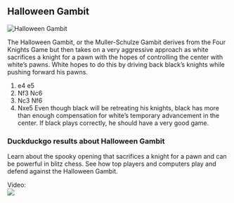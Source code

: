 ## Halloween Gambit

![Halloween Gambit](https://www.thechesswebsite.com/wp-content/uploads/2012/07/HalloweenGambit.jpg)

The Halloween Gambit, or the Muller-Schulze Gambit derives from the Four Knights Game but then takes on a very aggressive approach as white sacrifices a knight for a pawn with the hopes of controlling the center with white’s pawns. White hopes to do this by driving back black’s knights while pushing forward his pawns.
1. e4 e5
2. Nf3 Nc6
3. Nc3 Nf6
4. Nxe5
Even though black will be retreating his knights, black has more than enough compensation for white’s temporary advancement in the center. If black plays correctly, he should have a very good game.


### Duckduckgo results about Halloween Gambit

Learn about the spooky opening that sacrifices a knight for a pawn and can be powerful in blitz chess. See how top players and computers play and defend against the Halloween Gambit.

Video:  
[![](https://tse2.mm.bing.net/th?id=OVF.QDUJi%2bNfcgRTk4i5vI542w&pid=Api)](https://www.tiktok.com/@m.chess1/video/7252165971220188422)

